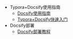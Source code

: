 <!-- _sidebar.md -->
* Typora+Docsify使用指南
  * [Docsify使用指南]() <!--注意这里是相对路径-->
  * [Typora+Docsify快速入门]()
* Docsify部署
  * [Docsify部署教程](./README.md)